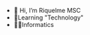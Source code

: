 - 👋 Hi, I’m Riquelme MSC
- 🌱Learning "Technology"
- 👩‍💻Informatics


<!---
mariasalomecassinda/mariasalomecassinda is a ✨ special ✨ repository because its `README.md` (this file) appears on your GitHub profile.
You can click the Preview link to take a look at your changes.
--->

